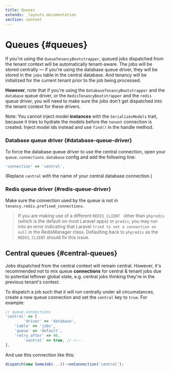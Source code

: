 ```yaml
---
title: Queues
extends: _layouts.documentation
section: content
---
```


# Queues {#queues}

If you're using the `QueueTenancyBootstrapper`, queued jobs dispatched from the tenant context will be automatically tenant-aware. The jobs will be stored centrally — if you're using the database queue driver, they will be stored in the `jobs` table in the central database. And tenancy will be initialized for the current tenant prior to the job being processed.

**However**, note that if you're using the `DatabaseTenancyBootstrapper` and the `database` queue driver, or the `RedisTenancyBootstrapper` and the `redis` queue driver, you will need to make sure the jobs don't get dispatched into the tenant context for these drivers.

Note: You cannot inject model **instances** with the `SerializesModels` trait, because it tries to hydrate the models before the `tenant` connection is created. Inject model ids instead and use `find()` in the handle method.

### Database queue driver {#database-queue-driver}

To force the database queue driver to use the central connection, open your `queue.connections.database` config and add the following line:

```jsx
'connection' => 'central',
```

(Replace `central` with the name of your central database connection.)

### Redis queue driver {#redis-queue-driver}

Make sure the connection used by the queue is not in `tenancy.redis.prefixed_connections`.

>If you are making use of a different `REDIS_CLIENT ` other than `phpredis` (which is the default on most Laravel apps) or `predis`, you may run into an error indicating that Laravel `tried to set a connection on null` in the RedisManager class. Defaulting back to `phpredis` as the `REDIS_CLIENT` should fix this issue.

## Central queues {#central-queues}

Jobs dispatched from the central context will remain central. However, it's recommended not to mix queue **connections** for central & tenant jobs due to potential leftover global state, e.g. central jobs thinking they're in the previous tenant's context.

To dispatch a job such that it will run centrally under all circumstances, create a new queue connection and set the `central` key to `true`. For example:

```jsx
// queue.connections
'central' => [
		'driver' => 'database',
    'table' => 'jobs',
    'queue' => 'default',
    'retry_after' => 90,
		'central' => true, // <---
],
```

And use this connection like this:

```jsx
dispatch(new SomeJob(...))->onConnection('central');
```
